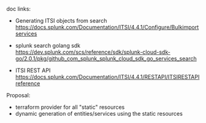 doc links:

- Generating ITSI objects from search
https://docs.splunk.com/Documentation/ITSI/4.4.1/Configure/Bulkimportservices

- splunk search golang sdk
https://dev.splunk.com/scs/reference/sdk/splunk-cloud-sdk-go/2.0.1/pkg/github_com_splunk_splunk_cloud_sdk_go_services_search


- ITSI REST API
https://docs.splunk.com/Documentation/ITSI/4.4.1/RESTAPI/ITSIRESTAPIreference


Proposal:
- terraform provider for all "static" resources
- dynamic generation of entities/services using the static resources
